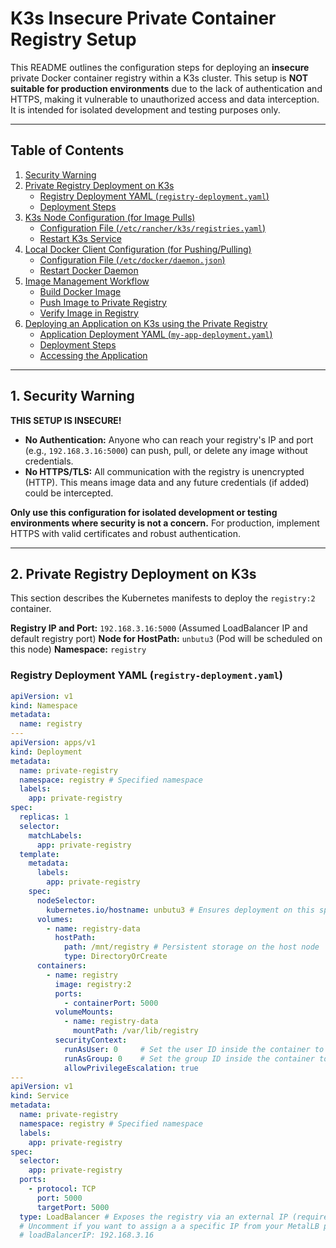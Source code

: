 # K3s Insecure Private Container Registry Setup

This README outlines the configuration steps for deploying an **insecure** private Docker container registry within a K3s cluster. This setup is **NOT suitable for production environments** due to the lack of authentication and HTTPS, making it vulnerable to unauthorized access and data interception. It is intended for isolated development and testing purposes only.

---

## Table of Contents

1.  [Security Warning](#1-security-warning)
2.  [Private Registry Deployment on K3s](#2-private-registry-deployment-on-k3s)
    * [Registry Deployment YAML (`registry-deployment.yaml`)](#registry-deployment-yaml-registry-deploymentyaml)
    * [Deployment Steps](#deployment-steps)
3.  [K3s Node Configuration (for Image Pulls)](#3-k3s-node-configuration-for-image-pulls)
    * [Configuration File (`/etc/rancher/k3s/registries.yaml`)](#configuration-file-etcrancherk3sregistriesyaml)
    * [Restart K3s Service](#restart-k3s-service)
4.  [Local Docker Client Configuration (for Pushing/Pulling)](#4-local-docker-client-configuration-for-pushingpulling)
    * [Configuration File (`/etc/docker/daemon.json`)](#configuration-file-etcdockerdaemonjson)
    * [Restart Docker Daemon](#restart-docker-daemon-1)
5.  [Image Management Workflow](#5-image-management-workflow)
    * [Build Docker Image](#build-docker-image)
    * [Push Image to Private Registry](#push-image-to-private-registry)
    * [Verify Image in Registry](#verify-image-in-registry)
6.  [Deploying an Application on K3s using the Private Registry](#6-deploying-an-application-on-k3s-using-the-private-registry)
    * [Application Deployment YAML (`my-app-deployment.yaml`)](#application-deployment-yaml-my-app-deploymentyaml)
    * [Deployment Steps](#deployment-steps-1)
    * [Accessing the Application](#accessing-the-application)

---

## 1. Security Warning

**THIS SETUP IS INSECURE!**

* **No Authentication:** Anyone who can reach your registry's IP and port (e.g., `192.168.3.16:5000`) can push, pull, or delete any image without credentials.
* **No HTTPS/TLS:** All communication with the registry is unencrypted (HTTP). This means image data and any future credentials (if added) could be intercepted.

**Only use this configuration for isolated development or testing environments where security is not a concern.** For production, implement HTTPS with valid certificates and robust authentication.

---

## 2. Private Registry Deployment on K3s

This section describes the Kubernetes manifests to deploy the `registry:2` container.

**Registry IP and Port:** `192.168.3.16:5000` (Assumed LoadBalancer IP and default registry port)
**Node for HostPath:** `unbutu3` (Pod will be scheduled on this node)
**Namespace:** `registry`

### Registry Deployment YAML (`registry-deployment.yaml`)

```yaml
apiVersion: v1
kind: Namespace
metadata:
  name: registry
---
apiVersion: apps/v1
kind: Deployment
metadata:
  name: private-registry
  namespace: registry # Specified namespace
  labels:
    app: private-registry
spec:
  replicas: 1
  selector:
    matchLabels:
      app: private-registry
  template:
    metadata:
      labels:
        app: private-registry
    spec:
      nodeSelector:
        kubernetes.io/hostname: unbutu3 # Ensures deployment on this specific node
      volumes:
        - name: registry-data
          hostPath:
            path: /mnt/registry # Persistent storage on the host node
            type: DirectoryOrCreate
      containers:
        - name: registry
          image: registry:2
          ports:
            - containerPort: 5000
          volumeMounts:
            - name: registry-data
              mountPath: /var/lib/registry
          securityContext:
            runAsUser: 0     # Set the user ID inside the container to root
            runAsGroup: 0    # Set the group ID inside the container to root
            allowPrivilegeEscalation: true
---
apiVersion: v1
kind: Service
metadata:
  name: private-registry
  namespace: registry # Specified namespace
  labels:
    app: private-registry
spec:
  selector:
    app: private-registry
  ports:
    - protocol: TCP
      port: 5000
      targetPort: 5000
  type: LoadBalancer # Exposes the registry via an external IP (requires LoadBalancer provider like MetalLB)
  # Uncomment if you want to assign a a specific IP from your MetalLB pool:
  # loadBalancerIP: 192.168.3.16
